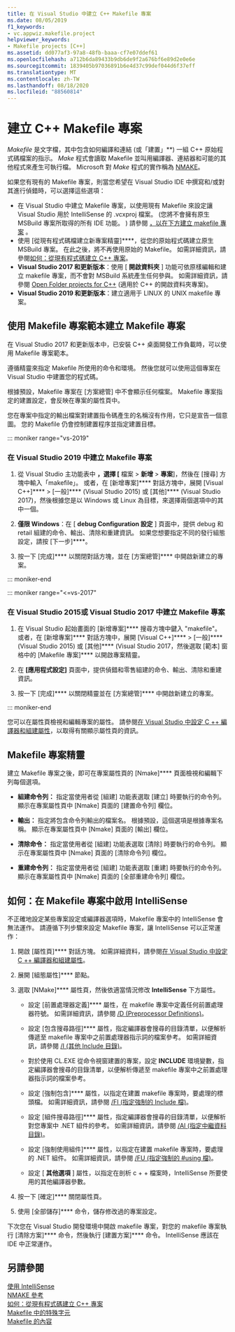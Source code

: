 ```yaml
---
title: 在 Visual Studio 中建立 C++ Makefile 專案
ms.date: 08/05/2019
f1_keywords:
- vc.appwiz.makefile.project
helpviewer_keywords:
- Makefile projects [C++]
ms.assetid: dd077af3-97a8-48fb-baaa-cf7e07ddef61
ms.openlocfilehash: a712b6da89433b9db6de9f2a676bf6e89d2e0e6e
ms.sourcegitcommit: 1839405b97036891b6e4d37c99def044d6f37eff
ms.translationtype: MT
ms.contentlocale: zh-TW
ms.lasthandoff: 08/18/2020
ms.locfileid: "88560814"
---
```

# <a name="create-a-c-makefile-project"></a>建立 C++ Makefile 專案

*Makefile* 是文字檔，其中包含如何編譯和連結 (或「建置」**) 一組 C++ 原始程式碼檔案的指示。 *Make* 程式會讀取 Makefile 並叫用編譯器、連結器和可能的其他程式來產生可執行檔。 Microsoft 對 *Make* 程式的實作稱為 [NMAKE](nmake-reference.md)。

如果您有現有的 Makefile 專案，則當您希望在 Visual Studio IDE 中撰寫和/或對其進行偵錯時，可以選擇這些選項：

- 在 Visual Studio 中建立 Makefile 專案，以使用現有 Makefile 來設定讓 Visual Studio 用於 IntelliSense 的 .vcxproj 檔案。  (您將不會擁有原生 MSBuild 專案所取得的所有 IDE 功能。 ) 請參閱 [，以在下方建立 makefile 專案](#create_a_makefile_project) 。
- 使用 [從現有程式碼檔建立新專案精靈]****，從您的原始程式碼建立原生 MSBuild 專案。 在此之後，將不再使用原始的 Makefile。 如需詳細資訊，請參閱[如何：從現有程式碼建立 C++ 專案](../how-to-create-a-cpp-project-from-existing-code.md)。
- **Visual Studio 2017 和更新版本**：使用 [ **開啟資料夾** ] 功能可依原樣編輯和建立 makefile 專案，而不會對 MSBuild 系統產生任何參與。 如需詳細資訊，請參閱 [Open Folder projects for C++](../open-folder-projects-cpp.md) (適用於 C++ 的開啟資料夾專案)。
- **Visual Studio 2019 和更新版本**：建立適用于 LINUX 的 UNIX makefile 專案。

## <a name="a-namecreate_a_makefile_project-to-create-a-makefile-project-with-the-makefile-project-template"></a><a name="create_a_makefile_project"> 使用 Makefile 專案範本建立 Makefile 專案

在 Visual Studio 2017 和更新版本中，已安裝 C++ 桌面開發工作負載時，可以使用 Makefile 專案範本。

遵循精靈來指定 Makefile 所使用的命令和環境。 然後您就可以使用這個專案在 Visual Studio 中建置您的程式碼。

根據預設，Makefile 專案在 [方案總管] 中不會顯示任何檔案。 Makefile 專案指定的建置設定，會反映在專案的屬性頁中。

您在專案中指定的輸出檔案對建置指令碼產生的名稱沒有作用，它只是宣告一個意圖。 您的 Makefile 仍會控制建置程序並指定建置目標。

::: moniker range="vs-2019"

### <a name="to-create-a-makefile-project-in-visual-studio-2019"></a>在 Visual Studio 2019 中建立 Makefile 專案

1. 從 Visual Studio 主功能表中 **，選擇 [** 檔案  >  **新增**  >  **專案**]，然後在 [搜尋] 方塊中輸入「makefile」。 或者，在 [新增專案]**** 對話方塊中，展開 [Visual C++]**** > [一般]**** (Visual Studio 2015) 或 [其他]**** (Visual Studio 2017)，然後根據您是以 Windows 或 Linux 為目標，來選擇兩個選項中的其中一個。

1. **僅限 Windows**：在 [ **debug Configuration 設定** ] 頁面中，提供 debug 和 retail 組建的命令、輸出、清除和重建資訊。 如果您想要指定不同的發行組態設定，請按 [下一步]****。

1. 按一下 [完成]**** 以關閉對話方塊，並在 [方案總管]**** 中開啟新建立的專案。

::: moniker-end

::: moniker range="<=vs-2017"

### <a name="to-create-a-makefile-project-in-visual-studio-2015-or-visual-studio-2017"></a>在 Visual Studio 2015或 Visual Studio 2017 中建立 Makefile 專案

1. 在 Visual Studio 起始畫面的 [新增專案]**** 搜尋方塊中鍵入 "makefile"。 或者，在 [新增專案]**** 對話方塊中，展開 [Visual C++]**** > [一般]**** (Visual Studio 2015) 或 [其他]**** (Visual Studio 2017，然後選取 [範本] 窗格中的 [Makefile 專案]**** 以開啟專案精靈。

1. 在 **[應用程式設定]** 頁面中，提供偵錯和零售組建的命令、輸出、清除和重建資訊。

1. 按一下 [完成]**** 以關閉精靈並在 [方案總管]**** 中開啟新建立的專案。

::: moniker-end

您可以在屬性頁檢視和編輯專案的屬性。 請參閱[在 Visual Studio 中設定 C ++ 編譯器和組建屬性](../working-with-project-properties.md)，以取得有關顯示屬性頁的資訊。

## <a name="makefile-project-wizard"></a>Makefile 專案精靈

建立 Makefile 專案之後，即可在專案屬性頁的 [Nmake]**** 頁面檢視和編輯下列每個選項。

- **組建命令列：** 指定當使用者從 [組建] 功能表選取 [建立] 時要執行的命令列。 顯示在專案屬性頁中 [Nmake] 頁面的 [建置命令列] 欄位。

- **輸出：** 指定將包含命令列輸出的檔案名。 根據預設，這個選項是根據專案名稱。 顯示在專案屬性頁中 [Nmake] 頁面的 [輸出] 欄位。

- **清除命令：** 指定當使用者從 [組建] 功能表選取 [清除] 時要執行的命令列。 顯示在專案屬性頁中 [Nmake] 頁面的 [清除命令列] 欄位。

- **重建命令列：** 指定當使用者從 [組建] 功能表選取 [重建] 時要執行的命令列。 顯示在專案屬性頁中 [Nmake] 頁面的 [全部重建命令列] 欄位。

## <a name="how-to-enable-intellisense-for-makefile-projects"></a>如何：在 Makefile 專案中啟用 IntelliSense

不正確地設定某些專案設定或編譯器選項時，Makefile 專案中的 IntelliSense 會無法運作。 請遵循下列步驟來設定 Makefile 專案，讓 IntelliSense 可以正常運作：

1. 開啟 [屬性頁]**** 對話方塊。 如需詳細資料，請參閱[在 Visual Studio 中設定 C ++ 編譯器和組建屬性](../working-with-project-properties.md)。

1. 展開 [組態屬性]**** 節點。

1. 選取 [NMake]**** 屬性頁，然後依適當情況修改 **IntelliSense** 下方屬性。

   - 設定 [前置處理器定義]**** 屬性，在 makefile 專案中定義任何前置處理器符號。 如需詳細資訊，請參閱 [/D (Preprocessor Definitions)](d-preprocessor-definitions.md)。

   - 設定 [包含搜尋路徑]**** 屬性，指定編譯器會搜尋的目錄清單，以便解析傳遞至 makefile 專案中之前置處理器指示詞的檔案參考。 如需詳細資訊，請參閱 [/I (其他 Include 目錄)](i-additional-include-directories.md)。

   - 對於使用 CL.EXE 從命令視窗建置的專案，設定 **INCLUDE** 環境變數，指定編譯器會搜尋的目錄清單，以便解析傳遞至 makefile 專案中之前置處理器指示詞的檔案參考。

   - 設定 [強制包含]**** 屬性，以指定在建置 makefile 專案時，要處理的標頭檔。 如需詳細資訊，請參閱 [/FI (指定強制的 Include 檔)](fi-name-forced-include-file.md)。

   - 設定 [組件搜尋路徑]**** 屬性，指定編譯器會搜尋的目錄清單，以便解析對您專案中 .NET 組件的參考。 如需詳細資訊，請參閱 [/AI (指定中繼資料目錄)](ai-specify-metadata-directories.md)。

   - 設定 [強制使用組件]**** 屬性，以指定在建置 makefile 專案時，要處理的 .NET 組件。 如需詳細資訊，請參閱 [/FU (指定強制的 #using 檔)](fu-name-forced-hash-using-file.md)。

   - 設定 [ **其他選項** ] 屬性，以指定在剖析 c + + 檔案時，IntelliSense 所要使用的其他編譯器參數。

1. 按一下 [確定]**** 關閉屬性頁。

1. 使用 [全部儲存]**** 命令，儲存修改過的專案設定。

下次您在 Visual Studio 開發環境中開啟 makefile 專案，對您的 makefile 專案執行 [清除方案]**** 命令，然後執行 [建置方案]**** 命令。 IntelliSense 應該在 IDE 中正常運作。

## <a name="see-also"></a>另請參閱

[使用 IntelliSense](/visualstudio/ide/using-intellisense)<br>
[NMAKE 參考](nmake-reference.md)<br>
[如何：從現有程式碼建立 C++ 專案](../how-to-create-a-cpp-project-from-existing-code.md)<br>
[Makefile 中的特殊字元](special-characters-in-a-makefile.md)<br/>
[Makefile 的內容](contents-of-a-makefile.md)<br/>
